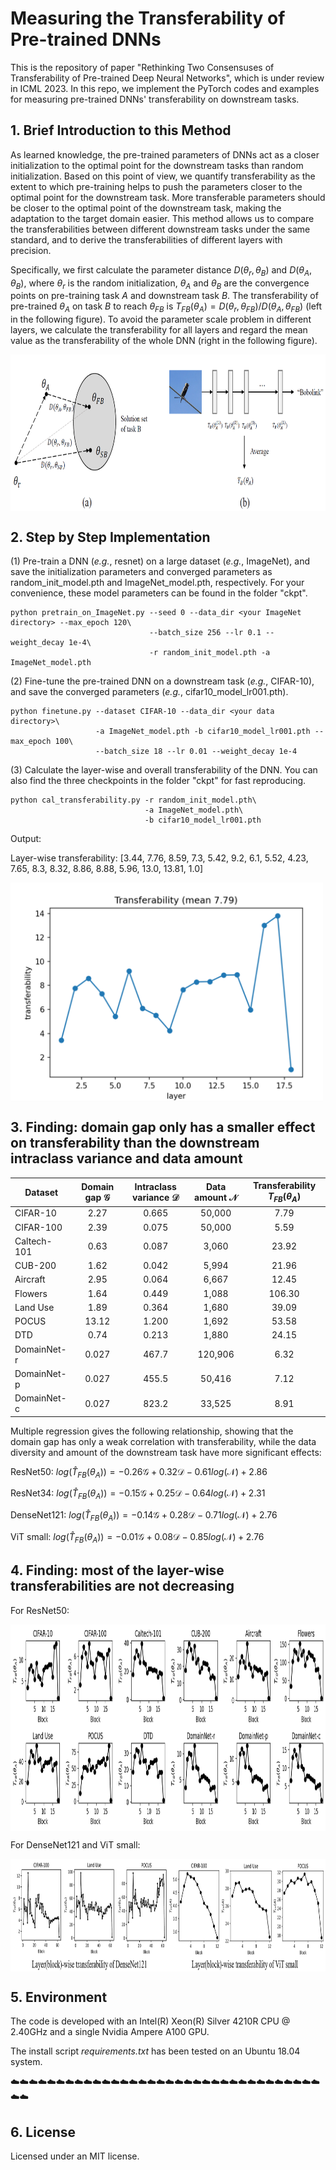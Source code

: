 # Measuring the Transferability of Pre-trained DNNs

This is the repository of paper "Rethinking Two Consensuses of Transferability of Pre-trained Deep Neural Networks", which is under review in ICML 2023.
In this repo, we implement the PyTorch codes and examples for measuring pre-trained DNNs' transferability on downstream tasks.

## 1. Brief Introduction to this Method

As learned knowledge, the pre-trained parameters of DNNs act as a closer initialization to the optimal point for the downstream tasks than random initialization. Based on this point of view, we quantify transferability as the extent to which pre-training helps to push the parameters closer to the optimal point for the downstream task. More transferable parameters should be closer to the optimal point of the downstream task, making the adaptation to the target domain easier. This method allows us to compare the transferabilities between different downstream tasks under the same standard, and to derive the transferabilities of different layers with precision.

Specifically, we first calculate the parameter distance $D(\theta_r, \theta_B)$ and $D(\theta_A, \theta_B)$, where $\theta_r$ is the random initialization, $\theta_A$ and $\theta_B$ are the convergence points on pre-training task $A$ and downstream task $B$. The transferability of pre-trained $\theta_A$ on task $B$ to reach $\theta_{FB}$ is $T_{FB}(\theta_A) = D(\theta_r, \theta_{FB})/D(\theta_A, \theta_{FB})$ (left in the following figure). To avoid the parameter scale problem in different layers, we calculate the transferability for all layers and regard the mean value as the transferability of the whole DNN (right in the following figure).

<img src="Figs/method.png" width = "800" height = "250" alt="Method" align=center />

## 2. Step by Step Implementation

(1) Pre-train a DNN (*e.g.*, resnet) on a large dataset (*e.g.*, ImageNet), and save the initialization parameters and converged parameters as random_init_model.pth and ImageNet_model.pth, respectively. For your convenience, these model parameters can be found in the folder "ckpt".

```
python pretrain_on_ImageNet.py --seed 0 --data_dir <your ImageNet directory> --max_epoch 120\
                               --batch_size 256 --lr 0.1 --weight_decay 1e-4\
                               -r random_init_model.pth -a ImageNet_model.pth
```

(2) Fine-tune the pre-trained DNN on a downstream task (*e.g.*, CIFAR-10), and save the converged parameters (*e.g.*, cifar10_model_lr001.pth).

```
python finetune.py --dataset CIFAR-10 --data_dir <your data directory>\
                   -a ImageNet_model.pth -b cifar10_model_lr001.pth --max_epoch 100\
                   --batch_size 18 --lr 0.01 --weight_decay 1e-4
```

(3) Calculate the layer-wise and overall transferability of the DNN. You can also find the three checkpoints in the folder "ckpt" for fast reproducing.

```
python cal_transferability.py -r random_init_model.pth\
                              -a ImageNet_model.pth\
                              -b cifar10_model_lr001.pth
```

Output: 

Layer-wise transferability:  [3.44, 7.76, 8.59, 7.3, 5.42, 9.2, 6.1, 5.52, 4.23, 7.65, 8.3, 8.32, 8.86, 8.88, 5.96, 13.0, 13.81, 1.0]

<img src="Figs/transferability.png" width = "500" height = "350" alt="Layer-wise transferability" align=center />


## 3. Finding: domain gap only has a smaller effect on transferability than the downstream intraclass variance and data amount

Dataset | Domain gap $\mathcal{G}$ | Intraclass variance $\mathcal{D}$ | Data amount $\mathcal{N}$ | Transferability $T_{FB}(\theta_A)$
---  |:---------:|:---------:|:---------:|:---------:
CIFAR-10 | 2.27 | 0.665 | 50,000 | 7.79 |
CIFAR-100 | 2.39 | 0.075 | 50,000 | 5.59 |
Caltech-101 | 0.63 | 0.087 | 3,060 | 23.92 |
CUB-200 | 1.62 | 0.042 | 5,994 | 21.96 |
Aircraft | 2.95 | 0.064 | 6,667 | 12.45 |
Flowers | 1.64 | 0.449 | 1,088 | 106.30 |
Land Use | 1.89 | 0.364 | 1,680 | 39.09 |
POCUS | 13.12 | 1.200 | 1,692 | 53.58 |
DTD | 0.74 | 0.213 | 1,880 | 24.15 |
DomainNet-r | 0.027 | 467.7 | 120,906 | 6.32 |
DomainNet-p | 0.027 | 455.5 | 50,416 | 7.12 |
DomainNet-c | 0.027 | 823.2 | 33,525 | 8.91 |
           
Multiple regression gives the following relationship, showing that the domain gap has only a weak correlation with transferability, while the data diversity and amount of the downstream task have more significant effects:

ResNet50: 
$log(\hat{T}_{FB}(\theta_A)) =-0.26 \mathcal{G} + 0.32 \mathcal{D} - 0.61 log(\mathcal{N}) + 2.86$

ResNet34: 
$log(\hat{T}_{FB}(\theta_A)) =-0.15 \mathcal{G} + 0.25 \mathcal{D} - 0.64 log(\mathcal{N}) + 2.31$

DenseNet121: 
$log(\hat{T}_{FB}(\theta_A)) =-0.14 \mathcal{G} + 0.28 \mathcal{D} - 0.71 log(\mathcal{N}) + 2.76$

ViT small: 
$log(\hat{T}_{FB}(\theta_A)) =-0.01 \mathcal{G} + 0.08 \mathcal{D} - 0.85 log(\mathcal{N}) + 2.76$


## 4. Finding: most of the layer-wise transferabilities are not decreasing

For ResNet50:

<img src="Figs/layer_wise_transferability.png" width = "1000" height = "330" alt="Layer-wise transferability resnet50" align=center />

For DenseNet121 and ViT small:

<img src="Figs/layer_wise_transferability_densenet_vit.png" width = "1000" height = "180" alt="Layer-wise transferability densenet vit" align=center />

## 5. Environment
The code is developed with an Intel(R) Xeon(R) Silver 4210R CPU @ 2.40GHz and a single Nvidia Ampere A100 GPU.

The install script *requirements.txt* has been tested on an Ubuntu 18.04 system.

:cloud::cloud::cloud::cloud::cloud::cloud::cloud::cloud::cloud::cloud::cloud::cloud::cloud::cloud::cloud::cloud::cloud::cloud::cloud::cloud::cloud::cloud::cloud::cloud::cloud::cloud::cloud::cloud::cloud::cloud::cloud::cloud::cloud::cloud::cloud::cloud:

## 6. License

Licensed under an MIT license.





